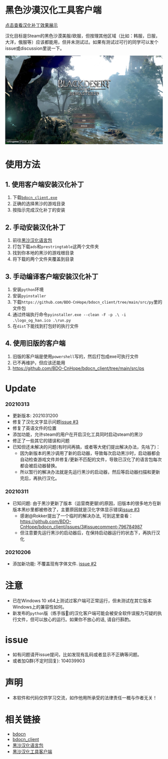 # 黑色沙漠汉化工具客户端
[点击查看汉化补丁效果展示](SHOW_SC.md)

汉化目标是Steam的黑色沙漠美服/欧服，但按理其他区域（比如：韩服，日服，大洋，俄服等）应该都能用，但并未测试过。如果有测试过可行的同学可以发个issue或discussion里说一下。

![image](./images/cn1.PNG)

# 使用方法
## 1. 使用客户端安装汉化补丁
1. 下载[`bdocn_client.exe`](https://github.com/BDO-CnHope/bdocn_client/raw/main/bdocn_client.exe)
2. 正确的选择黑沙的游戏目录
3. 按指示完成汉化补丁的安装
## 2. 手动安装汉化补丁
1. 前往[黑沙汉化语言包](https://github.com/BDO-CnHope/bdocn)
2. 打包下载`ads`和`prestringtable`这两个文件夹
3. 找到你本地的黑沙的游戏根目录
4. 将下载的两个文件夹覆盖到目录
## 3. 手动编译客户端安装汉化补丁
1. 安装`python`环境
2. 安装`pyinstaller`
3. 下载`https://github.com/BDO-CnHope/bdocn_client/tree/main/src/py`里的文件包
4. 通过终端执行命令`pyinstaller.exe --clean -F -p .\ -i .\logo_og_han.ico .\run.py`
5. 在`dist`下能找到打包好的执行文件
## 4. 使用旧版的客户端
1. 旧版的客户端是使用`powershell`写的，然后打包成exe可执行文件
2. 已不再维护，但应该还能用
3. https://github.com/BDO-CnHope/bdocn_client/tree/main/src/ps

# Update
### 20210313
- 更新版本: 2021031200
- 修复了汉化文字显示问题[issue #3](https://github.com/BDO-CnHope/bdocn_client/issues/3)
- 修复了英语文件的位置
- 添加功能，允许steam的用户在开启汉化工具同时启动steam的黑沙
- 修正了一些其它的错误和问题
- 已知但还未解决的问题(有时间再搞，或者等大佬们提出解决办法，先咕了)：
  - 因为新版本的黑沙调用了新的启动器，导致每次启动黑沙时，启动器都会自动检查游戏文件并修复/更新不匹配的文件，导致已汉化了的语言包每次都会被启动器替换。
  - 所以暂行的解决办法就是先运行黑沙的启动器，然后等启动器扫描和更新完后，再执行汉化。

### 20210311
- 已知问题: 由于黑沙更新了版本（运营商更替)的原因，旧版本的很多地方在新版本黑纱里都被修改了，主要原因就是汉化字体显示错误[issue #3](https://github.com/BDO-CnHope/bdocn_client/issues/3)
  - 感谢@Rokker提出了一个临时的解决办法, 可到这里查看：https://github.com/BDO-CnHope/bdocn_client/issues/3#issuecomment-796784987
  - 但注意要先运行黑沙的启动器后，在保持启动器运行的状态下，再执行汉化

### 20210206
- 添加新功能: 不覆盖现有字体文件. [issue #2](https://github.com/BDO-CnHope/bdocn_client/issues/2)

# 注意
- 已在Windows 10 x64上测试过客户端可正常运行，但未测试在其它版本Windows上的兼容性如何。
- 新发布的`python`版（练手版🙈)的汉化客户端可能会被安全软件误报为可疑的执行文件，但可以放心的运行。如果你不放心的话, 请自行斟酌。

# issue
- 如有问题请开issue提问，比如发现有乱码或者显示不正确等问题。
- 或者加Q群(不定时回复): 104039903

# 声明
- 本软件和代码仅供学习交流，如作他用所承受的法律责任一概与作者无关！

# 相关链接
- [bdocn](https://github.com/BDO-CnHope/bdocn)
- [bdocn_client](https://github.com/BDO-CnHope/bdocn_client)
- [黑沙汉化语言包](https://gitee.com/bdo-cnhope/bdocn)
- [黑沙汉化工具客户端](https://gitee.com/bdo-cnhope/bdocn_client)

